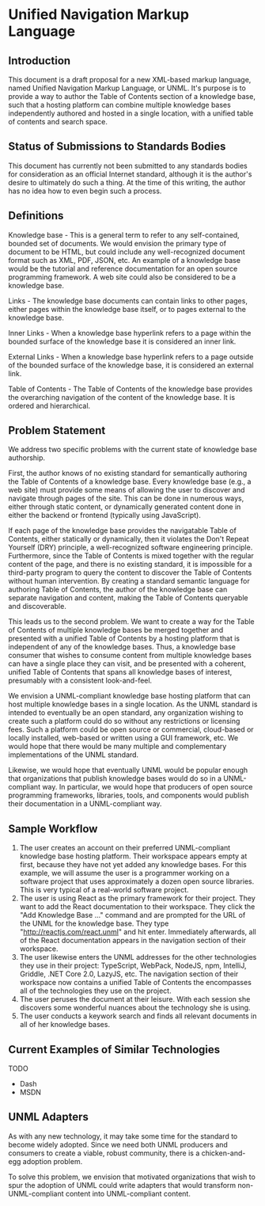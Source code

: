 # Unified Navigation Markup Language

Introduction
------------
This document is a draft proposal for a new XML-based markup language, named Unified Navigation Markup Language, or UNML. 
It's purpose is to provide a way to author the Table of Contents section of a knowledge base, such that a hosting platform 
can combine multiple knowledge bases independently authored and hosted in a single location, with a unified table of contents 
and search space.

Status of Submissions to Standards Bodies
-----------------------------------------
This document has currently not been submitted to any standards bodies for consideration as an official Internet standard, although
it is the author's desire to ultimately do such a thing. At the time of this writing, the author has no idea how to even begin
such a process.

Definitions
-----------
Knowledge base - This is a general term to refer to any self-contained, bounded set of documents. We would envision the primary type
of document to be HTML, but could include any well-recognized document format such as XML, PDF, JSON, etc. An example of a knowledge base would be the tutorial and reference documentation for an open source programming framework. A web site could also be considered
to be a knowledge base.

Links - The knowledge base documents can contain links to other pages, either pages within the knowledge base itself, or to pages
external to the knowledge base.

Inner Links - When a knowledge base hyperlink refers to a page within the bounded surface of the knowledge base it is considered an
inner link.

External Links - When a knowledge base hyperlink refers to a page outside of the bounded surface of the knowledge base, it is 
considered an external link.

Table of Contents - The Table of Contents of the knowledge base provides the overarching navigation of the content of the knowledge
base. It is ordered and hierarchical.

Problem Statement
-----------------
We address two specific problems with the current state of knowledge base authorship.

First, the author knows of no existing standard for semantically authoring the Table of Contents of a knowledge base. Every knowledge
base (e.g., a web site) must provide some means of allowing the user to discover and navigate through pages of the site. This can be 
done in numerous ways, either through static content, or dynamically generated content done in either the backend or frontend 
(typically using JavaScript).

If each page of the knowledge base provides the navigatable Table of Contents, either statically or dynamically, then it violates
the Don't Repeat Yourself (DRY) principle, a well-recognized software engineering principle. Furthermore, since the Table of Contents
is mixed together with the regular content of the page, and there is no existing standard, it is impossible for a third-party 
program to query the content to discover the Table of Contents without human intervention. By creating a standard semantic language
for authoring Table of Contents, the author of the knowledge base can separate navigation and content, making the Table of Contents
queryable and discoverable.

This leads us to the second problem. We want to create a way for the Table of Contents of multiple knowledge bases be merged together
and presented with a unified Table of Contents by a hosting platform that is independent of any of the knowledge bases. Thus, a
knowledge base consumer that wishes to consume content from multiple knowledge bases can have a single place they can visit, and
be presented with a coherent, unified Table of Contents that spans all knowledge bases of interest, presumably with a consistent
look-and-feel.

We envision a UNML-compliant knowledge base hosting platform that can host multiple knowledge bases in a single location. As the
UNML standard is intended to eventually be an open standard, any organization wishing to create such a platform could do so without
any restrictions or licensing fees. Such a platform could be open source or commercial, cloud-based or locally installed, web-based
or written using a GUI framework, etc. We would hope that there would be many multiple and complementary implementations of the
UNML standard.

Likewise, we would hope that eventually UNML would be popular enough that organizations that publish knowledge bases would do so in a
UNML-compliant way. In particular, we would hope that producers of open source programming frameworks, libraries, tools, and 
components would publish their documentation in a UNML-compliant way.

Sample Workflow
---------------
1. The user creates an account on their preferred UNML-compliant knowledge base hosting platform. Their workspace appears empty at
first, because they have not yet added any knowledge bases. For this example, we will assume the user is a programmer working on
a software project that uses approximately a dozen open source libraries. This is very typical of a real-world software project.
2. The user is using React as the primary framework for their project. They want to add the React documentation to their workspace.
They click the "Add Knowledge Base ..." command and are prompted for the URL of the UNML for the knowledge base. They type
"http://reactjs.com/react.unml" and hit enter. Immediately afterwards, all of the React documentation appears in the navigation 
section of their workspace.
3. The user likewise enters the UNML addresses for the other technologies they use in their project: TypeScript, WebPack, NodeJS,
npm, IntelliJ, Griddle, .NET Core 2.0, LazyJS, etc. The navigation section of their workspace now contains a unified Table of 
Contents the encompasses all of the technologies they use on the project.
4. The user peruses the document at their leisure. With each session she discovers some wonderful nuances about the technology
she is using.
5. The user conducts a keywork search and finds all relevant documents in all of her knowledge bases.

Current Examples of Similar Technologies
----------------------------------------
TODO

* Dash
* MSDN

UNML Adapters
-------------
As with any new technology, it may take some time for the standard to become widely adopted. Since we need both UNML producers
and consumers to create a viable, robust community, there is a chicken-and-egg adoption problem.

To solve this problem, we envision that motivated organizations that wish to spur the adoption of UNML could write adapters that
would transform non-UNML-compliant content into UNML-compliant content.
